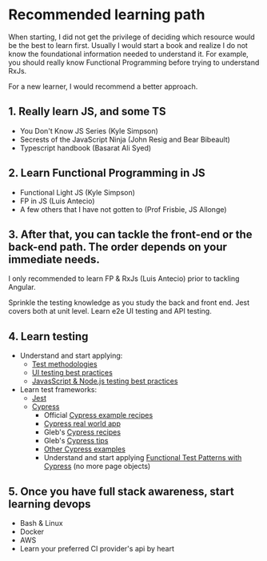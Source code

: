 # Recommended learning path

When starting, I did not get the privilege of deciding which resource would be the best to learn first. Usually I would start a book and realize I do not know the foundational information needed to understand it. For example, you should really know Functional Programming before trying to understand RxJs. 

For a new learner, I would recommend a better approach.

## 1. Really learn JS, and some TS

* You Don't Know JS Series (Kyle Simpson)
* Secrests of the JavaScript Ninja (John Resig and Bear Bibeault)
* Typescript handbook (Basarat Ali Syed)
  
## 2. Learn Functional Programming in JS

* Functional Light JS (Kyle Simpson)
* FP in JS (Luis Antecio)
* A few others that I have not gotten to (Prof Frisbie, JS Allonge)

## 3. After that, you can tackle the front-end or the back-end path. The order depends on your immediate needs.

I only recommended to learn FP & RxJs (Luis Antecio) prior to tackling Angular.

Sprinkle the testing knowledge as you study the back and front end. Jest covers both at unit level. Learn e2e UI testing and API testing.

## 4. Learn testing

* Understand and start applying:
  * [Test methodologies](https://dev.to/muratkeremozcan/mostly-incomplete-list-of-test-methodologies-52no)
  * [UI testing best practices](https://github.com/NoriSte/ui-testing-best-practices)
  * [JavasScript & Node.js testing best practices](https://github.com/goldbergyoni/javascript-testing-best-practices)
* Learn test frameworks:
  * [Jest](https://jestjs.io/)
  * [Cypress](https://docs.cypress.io/guides/references/assertions#Class)
    * Official [Cypress example recipes](https://github.com/cypress-io/cypress-example-recipes) 
    * [Cypress real world app](https://github.com/cypress-io/cypress-realworld-app)
    * Gleb's [Cypress recipes](https://github.com/bahmutov/cypress-examples)
    * Gleb's [Cypress tips](https://cypress.tips/search)
    * [Other Cypress examples](https://github.com/muratkeremozcan/cypressExamples)
    * Understand and start applying [Functional Test Patterns with Cypress](https://dev.to/muratkeremozcan/functional-test-patterns-with-cypress-27ed) (no more page objects)

## 5. Once you have full stack awareness, start learning devops

* Bash & Linux
* Docker
* AWS
* Learn your preferred CI provider's api by heart
